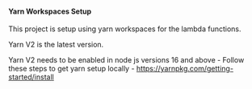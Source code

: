 


#### Yarn Workspaces Setup 

This project is setup using yarn workspaces for the lambda functions. 

Yarn V2 is the latest version. 

Yarn V2 needs to be enabled in node js versions 16 and above - Follow these steps to get yarn setup locally - https://yarnpkg.com/getting-started/install


